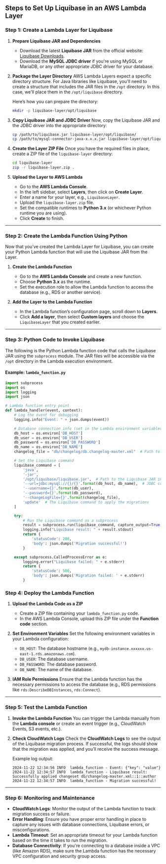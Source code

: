 
## Steps to Set Up Liquibase in an AWS Lambda Layer

### **Step 1: Create a Lambda Layer for Liquibase**

1. **Prepare Liquibase JAR and Dependencies**
   - Download the latest **Liquibase JAR** from the official website: [Liquibase Downloads](https://www.liquibase.org/download).
   - Download the **MySQL JDBC driver** if you're using MySQL or MariaDB, or any other appropriate JDBC driver for your database.

2. **Package the Layer Directory**
   AWS Lambda Layers expect a specific directory structure. For Java libraries like Liquibase, you'll need to create a structure that includes the JAR files in the `/opt` directory. In this case, we'll place them in the `/opt/liquibase` directory.

   Here’s how you can prepare the directory:

   ```bash
   mkdir -p liquibase-layer/opt/liquibase
   ```

3. **Copy Liquibase JAR and JDBC Driver**
   Now, copy the Liquibase JAR and the JDBC driver into the appropriate directory:

   ```bash
   cp /path/to/liquibase.jar liquibase-layer/opt/liquibase/
   cp /path/to/mysql-connector-java-x.x.x.jar liquibase-layer/opt/liquibase/
   ```

4. **Create the Layer ZIP File**
   Once you have the required files in place, create a ZIP file of the `liquibase-layer` directory:

   ```bash
   cd liquibase-layer
   zip -r liquibase-layer.zip .
   ```

5. **Upload the Layer to AWS Lambda**
   - Go to the **AWS Lambda Console**.
   - In the left sidebar, select **Layers**, then click on **Create Layer**.
   - Enter a name for your layer, e.g., `LiquibaseLayer`.
   - Upload the `liquibase-layer.zip` file.
   - Set the compatible runtimes to **Python 3.x** (or whichever Python runtime you are using).
   - Click **Create** to finish.

---

### **Step 2: Create the Lambda Function Using Python**

Now that you’ve created the Lambda Layer for Liquibase, you can create your Python Lambda function that will use the Liquibase JAR from the Layer.

1. **Create the Lambda Function**
   - Go to the **AWS Lambda Console** and create a new function.
   - Choose **Python 3.x** as the runtime.
   - Set the execution role to allow the Lambda function to access the database (e.g., RDS or another service).

2. **Add the Layer to the Lambda Function**
   - In the Lambda function’s configuration page, scroll down to **Layers**.
   - Click **Add a layer**, then select **Custom layers** and choose the `LiquibaseLayer` that you created earlier.

---

### **Step 3: Python Code to Invoke Liquibase**

The following is the Python Lambda function code that calls the Liquibase JAR using the `subprocess` module. The JAR files will be accessible via the `/opt` directory in the Lambda execution environment.

#### Example: `lambda_function.py`

```python
import subprocess
import os
import logging
import json

# Lambda function entry point
def lambda_handler(event, context):
    # Log the event for debugging
    logging.info("Event: " + json.dumps(event))

    # Database connection info (set in the Lambda environment variables)
    db_host = os.environ['DB_HOST']
    db_user = os.environ['DB_USER']
    db_password = os.environ['DB_PASSWORD']
    db_name = os.environ['DB_NAME']
    changelog_file = "db/changelog/db.changelog-master.xml"  # Path to your Liquibase changelog

    # Set the Liquibase command
    liquibase_command = [
        'java', 
        '-jar', 
        '/opt/liquibase/liquibase.jar',  # Path to the Liquibase JAR in the Lambda layer
        '--url=jdbc:mysql://{}/{}'.format(db_host, db_name),  # JDBC connection string
        '--username={}'.format(db_user),
        '--password={}'.format(db_password),
        '--changeLogFile={}'.format(changelog_file),
        'update'  # The Liquibase command to apply the migrations
    ]

    try:
        # Run the Liquibase command as a subprocess
        result = subprocess.run(liquibase_command, capture_output=True, text=True, check=True)
        logging.info("Liquibase result: " + result.stdout)
        return {
            'statusCode': 200,
            'body': json.dumps('Migration successful!')
        }

    except subprocess.CalledProcessError as e:
        logging.error("Liquibase failed: " + e.stderr)
        return {
            'statusCode': 500,
            'body': json.dumps('Migration failed: ' + e.stderr)
        }
```

### **Step 4: Deploy the Lambda Function**

1. **Upload the Lambda Code as a ZIP**
   - Create a ZIP file containing your `lambda_function.py` code.
   - In the AWS Lambda Console, upload this ZIP file under the **Function code** section.

2. **Set Environment Variables**
   Set the following environment variables in your Lambda configuration:

   - `DB_HOST`: The database hostname (e.g., `mydb-instance.xxxxxx.us-east-1.rds.amazonaws.com`).
   - `DB_USER`: The database username.
   - `DB_PASSWORD`: The database password.
   - `DB_NAME`: The name of the database.

3. **IAM Role Permissions**
   Ensure that the Lambda function has the necessary permissions to access the database (e.g., RDS permissions like `rds:DescribeDBInstances`, `rds:Connect`).

---

### **Step 5: Test the Lambda Function**

1. **Invoke the Lambda Function**
   You can trigger the Lambda manually from the **Lambda console** or create an event trigger (e.g., CloudWatch Events, S3 events, etc.).

2. **Check CloudWatch Logs**
   Check the **CloudWatch Logs** to see the output of the Liquibase migration process. If successful, the logs should show that the migration was applied, and you’ll receive the success message.

   Example log output:

   ```text
   2024-11-22 12:34:56 INFO  lambda_function - Event: {"key": "value"}
   2024-11-22 12:34:57 INFO  lambda_function - Liquibase result: Successfully applied changeset db/changelog-master.xml::1::author
   2024-11-22 12:34:57 INFO  lambda_function - Migration successful!
   ```

---

### **Step 6: Monitoring and Maintenance**

- **CloudWatch Logs**: Monitor the output of the Lambda function to track migration success or failure.
- **Error Handling**: Ensure you have proper error handling in place to capture any issues with database connections, Liquibase errors, or misconfigurations.
- **Lambda Timeout**: Set an appropriate timeout for your Lambda function based on the time it takes to run the migration.
- **Database Connectivity**: If you're connecting to a database inside a VPC (like Amazon RDS), make sure the Lambda function has the necessary VPC configuration and security group access.
